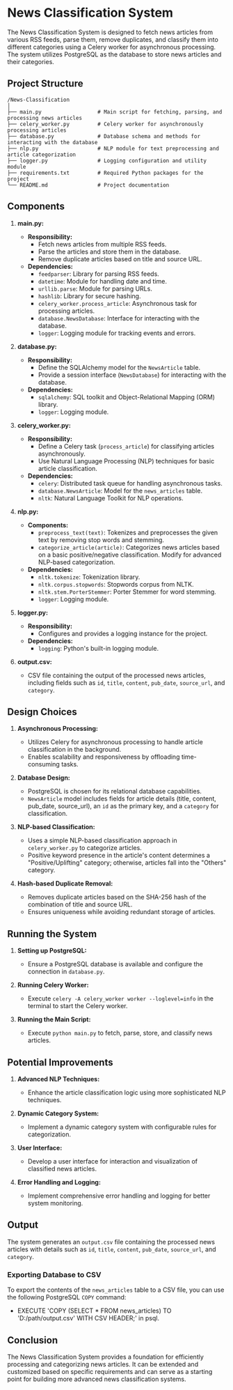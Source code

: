 # News Classification System

The News Classification System is designed to fetch news articles from various RSS feeds, parse them, remove duplicates, and classify them into different categories using a Celery worker for asynchronous processing. The system utilizes PostgreSQL as the database to store news articles and their categories.

## Project Structure

```plaintext
/News-Classification
│
├── main.py                  # Main script for fetching, parsing, and processing news articles
├── celery_worker.py         # Celery worker for asynchronously processing articles
├── database.py              # Database schema and methods for interacting with the database
├── nlp.py                   # NLP module for text preprocessing and article categorization
├── logger.py                # Logging configuration and utility module
├── requirements.txt         # Required Python packages for the project
└── README.md                # Project documentation
```
## Components

1. **main.py:**
   - **Responsibility:**
     - Fetch news articles from multiple RSS feeds.
     - Parse the articles and store them in the database.
     - Remove duplicate articles based on title and source URL.
   - **Dependencies:**
     - `feedparser`: Library for parsing RSS feeds.
     - `datetime`: Module for handling date and time.
     - `urllib.parse`: Module for parsing URLs.
     - `hashlib`: Library for secure hashing.
     - `celery_worker.process_article`: Asynchronous task for processing articles.
     - `database.NewsDatabase`: Interface for interacting with the database.
     - `logger`: Logging module for tracking events and errors.

2. **database.py:**
   - **Responsibility:**
     - Define the SQLAlchemy model for the `NewsArticle` table.
     - Provide a session interface (`NewsDatabase`) for interacting with the database.
   - **Dependencies:**
     - `sqlalchemy`: SQL toolkit and Object-Relational Mapping (ORM) library.
     - `logger`: Logging module.

3. **celery_worker.py:**
   - **Responsibility:**
     - Define a Celery task (`process_article`) for classifying articles asynchronously.
     - Use Natural Language Processing (NLP) techniques for basic article classification.
   - **Dependencies:**
     - `celery`: Distributed task queue for handling asynchronous tasks.
     - `database.NewsArticle`: Model for the `news_articles` table.
     - `nltk`: Natural Language Toolkit for NLP operations.
    
4. **nlp.py:**
   - **Components:**
     - `preprocess_text(text)`: Tokenizes and preprocesses the given text by removing stop words and stemming.
     - `categorize_article(article)`: Categorizes news articles based on a basic positive/negative classification. Modify for advanced NLP-based categorization.
   - **Dependencies:**
     - `nltk.tokenize`: Tokenization library.
     - `nltk.corpus.stopwords`: Stopwords corpus from NLTK.
     - `nltk.stem.PorterStemmer`: Porter Stemmer for word stemming.
     - `logger`: Logging module.
    
5. **logger.py:**
   - **Responsibility:**
     - Configures and provides a logging instance for the project.
   - **Dependencies:**
     - `logging`: Python's built-in logging module.
       
6. **output.csv:**
   - CSV file containing the output of the processed news articles, including fields such as `id`, `title`, `content`, `pub_date`, `source_url`, and `category`.

## Design Choices

1. **Asynchronous Processing:**
   - Utilizes Celery for asynchronous processing to handle article classification in the background.
   - Enables scalability and responsiveness by offloading time-consuming tasks.

2. **Database Design:**
   - PostgreSQL is chosen for its relational database capabilities.
   - `NewsArticle` model includes fields for article details (title, content, pub_date, source_url), an `id` as the primary key, and a `category` for classification.

3. **NLP-based Classification:**
   - Uses a simple NLP-based classification approach in `celery_worker.py` to categorize articles.
   - Positive keyword presence in the article's content determines a "Positive/Uplifting" category; otherwise, articles fall into the "Others" category.

4. **Hash-based Duplicate Removal:**
   - Removes duplicate articles based on the SHA-256 hash of the combination of title and source URL.
   - Ensures uniqueness while avoiding redundant storage of articles.

## Running the System

1. **Setting up PostgreSQL:**
   - Ensure a PostgreSQL database is available and configure the connection in `database.py`.

2. **Running Celery Worker:**
   - Execute `celery -A celery_worker worker --loglevel=info` in the terminal to start the Celery worker.

3. **Running the Main Script:**
   - Execute `python main.py` to fetch, parse, store, and classify news articles.

## Potential Improvements

1. **Advanced NLP Techniques:**
   - Enhance the article classification logic using more sophisticated NLP techniques.

2. **Dynamic Category System:**
   - Implement a dynamic category system with configurable rules for categorization.

3. **User Interface:**
   - Develop a user interface for interaction and visualization of classified news articles.

4. **Error Handling and Logging:**
   - Implement comprehensive error handling and logging for better system monitoring.

## Output

The system generates an `output.csv` file containing the processed news articles with details such as `id`, `title`, `content`, `pub_date`, `source_url`, and `category`.

### Exporting Database to CSV

To export the contents of the `news_articles` table to a CSV file, you can use the following PostgreSQL `COPY` command:
- EXECUTE 'COPY (SELECT * FROM news_articles) TO 'D:/path/output.csv' WITH CSV HEADER;' in psql. 


## Conclusion

The News Classification System provides a foundation for efficiently processing and categorizing news articles. It can be extended and customized based on specific requirements and can serve as a starting point for building more advanced news classification systems.
